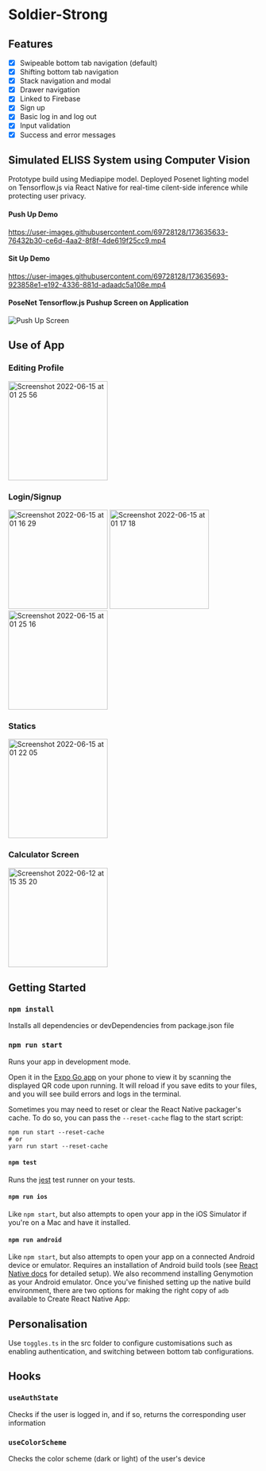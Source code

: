 # Soldier-Strong

## Features
- [x] Swipeable bottom tab navigation (default)
- [x] Shifting bottom tab navigation
- [x] Stack navigation and modal
- [x] Drawer navigation
- [x] Linked to Firebase
- [x] Sign up
- [x] Basic log in and log out
- [x] Input validation
- [x] Success and error messages

## Simulated ELISS System using Computer Vision
Prototype build using Mediapipe model. Deployed Posenet lighting model on Tensorflow.js via React Native for real-time cilent-side inference while protecting user privacy.

#### Push Up Demo

https://user-images.githubusercontent.com/69728128/173635633-76432b30-ce6d-4aa2-8f8f-4de619f25cc9.mp4


#### Sit Up Demo

https://user-images.githubusercontent.com/69728128/173635693-923858e1-e192-4336-881d-adaadc5a108e.mp4

#### PoseNet Tensorflow.js Pushup Screen on Application

![Push Up Screen](https://user-images.githubusercontent.com/69728128/173638256-a136d788-d25c-4adc-9d8b-5dd4d5b93ac3.jpg)


## Use of App

### Editing Profile
<img width="200" alt="Screenshot 2022-06-15 at 01 25 56" src="https://user-images.githubusercontent.com/68325028/173639426-d3bfe012-b7cf-48ba-ab4a-2331911c16cd.png">


### Login/Signup
<img width="200" alt="Screenshot 2022-06-15 at 01 16 29" src="https://user-images.githubusercontent.com/68325028/173637743-40019c78-fa8c-4698-a80e-adecdffd47b6.png">
<img width="200" alt="Screenshot 2022-06-15 at 01 17 18" src="https://user-images.githubusercontent.com/68325028/173637850-1150c57e-05f8-402f-8159-47bbd465a84f.png">
<img width="200" alt="Screenshot 2022-06-15 at 01 25 16" src="https://user-images.githubusercontent.com/68325028/173639284-2143d652-8821-4e06-a3d5-c642fa5c38eb.png">


### Statics
<img width="200" alt="Screenshot 2022-06-15 at 01 22 05" src="https://user-images.githubusercontent.com/68325028/173638711-af4a4201-6649-4f75-b4f6-408128513e26.png">

### Calculator Screen
<img width="200" alt="Screenshot 2022-06-12 at 15 35 20" src="https://user-images.githubusercontent.com/68325028/173639091-b539b7b4-f194-409e-9f7c-b0e936d90716.png">


## Getting Started

### `npm install`

Installs all dependencies or devDependencies from package.json file

### `npm run start`

Runs your app in development mode.

Open it in the [Expo Go app](https://expo.io) on your phone to view it by scanning the displayed QR code upon running. It will reload if you save edits to your files, and you will see build errors and logs in the terminal.

Sometimes you may need to reset or clear the React Native packager's cache. To do so, you can pass the `--reset-cache` flag to the start script:

```
npm run start --reset-cache
# or
yarn run start --reset-cache
```

#### `npm test`

Runs the [jest](https://github.com/facebook/jest) test runner on your tests.

#### `npm run ios`

Like `npm start`, but also attempts to open your app in the iOS Simulator if you're on a Mac and have it installed.

#### `npm run android`

Like `npm start`, but also attempts to open your app on a connected Android device or emulator. Requires an installation of Android build tools (see [React Native docs](https://facebook.github.io/react-native/docs/getting-started.html) for detailed setup). We also recommend installing Genymotion as your Android emulator. Once you've finished setting up the native build environment, there are two options for making the right copy of `adb` available to Create React Native App:

## Personalisation

Use `toggles.ts` in the src folder to configure customisations such as enabling authentication, and switching between bottom tab configurations.

## Hooks

### `useAuthState`

Checks if the user is logged in, and if so, returns the corresponding user information

### `useColorScheme`

Checks the color scheme (dark or light) of the user's device
